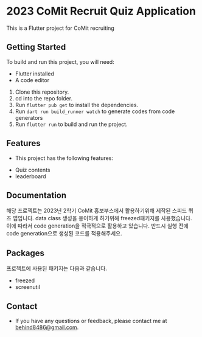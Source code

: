 # 2023 CoMit Recruit Quiz Application

This is a Flutter project for CoMit recruiting

## Getting Started

To build and run this project, you will need:

* Flutter installed
* A code editor

1. Clone this repository.
2. cd into the repo folder.
3. Run `flutter pub get` to install the dependencies.
4. Run `dart run build_runner watch` to generate codes from code generators
4. Run `flutter run` to build and run the project.

## Features

* This project has the following features:
- Quiz contents
- leaderboard

## Documentation
해당 프로젝트는 2023년 2학기 CoMit 홍보부스에서 활용하기위해 제작된 스피드 퀴즈 앱입니다. data class 생성을 용이하게 하기위해 freezed패키지를 사용했습니다.
이에 따라서 code generation을 적극적으로 활용하고 있습니다. 반드시 실행 전에 code generation으로 생성된 코드를 적용해주세요.

## Packages
프로젝트에 사용된 패키지는 다음과 같습니다.
- freezed
- screenutil

<!-- * The documentation for this project can be found here: https://github.com/<username>/<project-name>/blob/master/README.md -->


## Contact

* If you have any questions or feedback, please contact me at <behind8486@gmail.com>.
